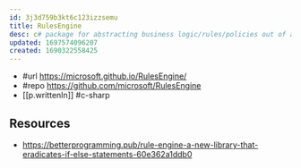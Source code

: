 ```yaml
---
id: 3j3d759b3kt6c123izzsemu
title: RulesEngine
desc: c# package for abstracting business logic/rules/policies out of a system
updated: 1697574096207
created: 1690322558425
---
```


- #url https://microsoft.github.io/RulesEngine/
- #repo https://github.com/microsoft/RulesEngine
- [[p.writtenIn]] #c-sharp


## Resources

- https://betterprogramming.pub/rule-engine-a-new-library-that-eradicates-if-else-statements-60e362a1ddb0
